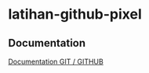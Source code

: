 # latihan-github-pixel

## Documentation
[Documentation GIT / GITHUB](https://political-spring-8fd.notion.site/GIT-GITHUB-LEARNING-67089343764e470a9398a68647f6354d)
